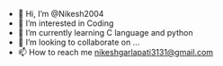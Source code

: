 - 👋 Hi, I’m @Nikesh2004
- 👀 I’m interested in Coding
- 🌱 I’m currently learning C language and python
- 💞️ I’m looking to collaborate on ...
- 📫 How to reach me nikeshgarlapati3131@gmail.com

<!---
Nikesh2004/Nikesh2004 is a ✨ special ✨ repository because its `README.md` (this file) appears on your GitHub profile.
You can click the Preview link to take a look at your changes.
--->
